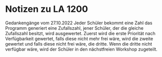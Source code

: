 # Notizen zu LA 1200

Gedankengänge vom 27.10.2022
Jeder Schüler bekommt eine Zahl das Programm generiert eine Zufallszahl, jener Schüler, der die gleiche Zufallszahl besitzt, wird ausgewertet. Zuerst wird die erste Priorität nach Verfügbarkeit gewertet, falls diese nicht mehr frei wäre, wird die zweite gewertet und falls diese nicht frei wäre, die dritte. Wenn die dritte nicht verfügbar wäre, wird der Schüler in den nächstfreien Workshop zugeteilt.
